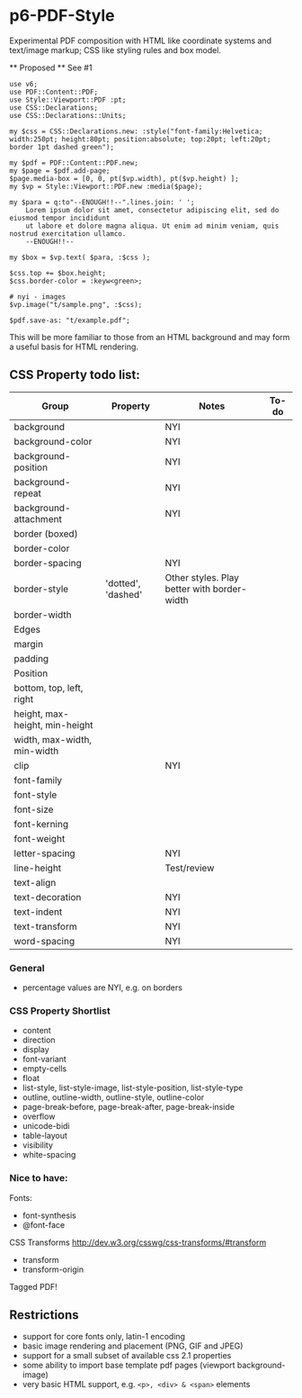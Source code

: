 p6-PDF-Style
============
Experimental PDF composition with HTML like coordinate systems and text/image markup; CSS like styling rules and box model.

** Proposed ** See #1

```
use v6;
use PDF::Content::PDF;
use Style::Viewport::PDF :pt;
use CSS::Declarations;
use CSS::Declarations::Units;

my $css = CSS::Declarations.new: :style("font-family:Helvetica; width:250pt; height:80pt; position:absolute; top:20pt; left:20pt; border 1pt dashed green");

my $pdf = PDF::Content::PDF.new;
my $page = $pdf.add-page;
$page.media-box = [0, 0, pt($vp.width), pt($vp.height) ];
my $vp = Style::Viewport::PDF.new :media($page);

my $para = q:to"--ENOUGH!!--".lines.join: ' ';
    Lorem ipsum dolor sit amet, consectetur adipiscing elit, sed do eiusmod tempor incididunt
    ut labore et dolore magna aliqua. Ut enim ad minim veniam, quis nostrud exercitation ullamco.
    --ENOUGH!!--

my $box = $vp.text( $para, :$css );

$css.top += $box.height;
$css.border-color = :keyw<green>;

# nyi - images
$vp.image("t/sample.png", :$css);

$pdf.save-as: "t/example.pdf";
```

This will be more familiar to those from an HTML background and may form a useful basis for HTML rendering.

## CSS Property todo list:
Group|Property|Notes|To-do
---|---|---|---
background||NYI
  |background-color||NYI
  |background-position||NYI
  |background-repeat||NYI
  |background-attachment||NYI
border (boxed)|
  |border-color||
  |border-spacing||NYI
  |border-style|'dotted', 'dashed'|Other styles. Play better with border-width
  |border-width
Edges|
  |margin
  |padding
Position|
  |bottom, top, left, right
  |height, max-height, min-height
  |width, max-width, min-width
  |clip||NYI
  |font-family
  |font-style
  |font-size
  |font-kerning
  |font-weight||
  |letter-spacing||NYI
  |line-height||Test/review
  |text-align
  |text-decoration||NYI
  |text-indent||NYI
  |text-transform||NYI
  |word-spacing||NYI
  
### General
- percentage values are NYI, e.g. on borders

### CSS Property Shortlist
- content
- direction
- display
- font-variant
- empty-cells
- float
- list-style, list-style-image, list-style-position, list-style-type
- outline, outline-width, outline-style, outline-color
- page-break-before, page-break-after, page-break-inside
- overflow
- unicode-bidi
- table-layout
- visibility
- white-spacing

### Nice to have:
Fonts:
- font-synthesis
- @font-face

CSS Transforms http://dev.w3.org/csswg/css-transforms/#transform
- transform
- transform-origin

Tagged PDF!

## Restrictions

- support for core fonts only, latin-1 encoding
- basic image rendering and placement (PNG, GIF and JPEG)
- support for a small subset of available css 2.1 properties
- some ability to import base template pdf pages (viewport background-image)
- very basic HTML support, e.g. `<p>, <div> & <span>` elements

